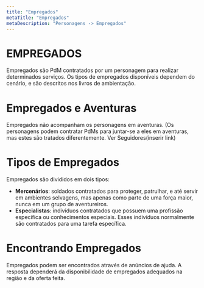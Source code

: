 ```yaml
---
title: "Empregados"
metaTitle: "Empregados"
metaDescription: "Personagens -> Empregados"
---
```


# EMPREGADOS
Empregados são PdM contratados por um personagem para realizar determinados serviços. Os tipos de empregados disponíveis dependem do cenário, e são descritos nos livros de ambientação.

# Empregados e Aventuras
Empregados não acompanham os personagens em aventuras. (Os personagens podem contratar PdMs para juntar-se a eles em aventuras, mas estes são tratados diferentemente. Ver Seguidores(inserir link)

# Tipos de Empregados
Empregados são divididos em dois tipos:
* **Mercenários**: soldados contratados para proteger, patrulhar, e até servir em ambientes selvagens, mas apenas como parte de uma força maior, nunca em um grupo de aventureiros.
* **Especialistas**: indivíduos contratados que possuem uma profissão específica ou conhecimentos especiais. Esses indivíduos normalmente são contratados para uma tarefa específica.

# Encontrando Empregados
Empregados podem ser encontrados através de anúncios de ajuda. A resposta dependerá da disponibilidade de empregados adequados na região e da oferta feita.
